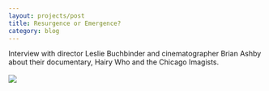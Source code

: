 ```yaml
---
layout: projects/post
title: Resurgence or Emergence?
category: blog
---
```


Interview with director Leslie Buchbinder and cinematographer Brian Ashby about their documentary, Hairy Who and the Chicago Imagists.
<br>
<br>
<img src="../../img/HairyWho.jpg">
